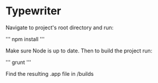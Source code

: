 Typewriter
==========

Navigate to project's root directory and run:

'''
npm install
'''

Make sure Node is up to date. Then to build the project run:

'''
grunt
'''

Find the resulting .app file in /builds

